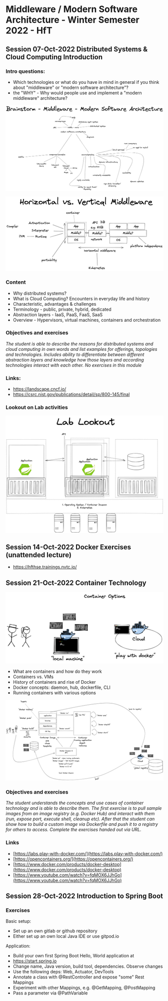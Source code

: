 # Middleware / Modern Software Architecture - Winter Semester 2022 - HfT

## Session 07-Oct-2022 Distributed Systems & Cloud Computing Introduction

### Intro questions:

* Which technologies or what do you have in mind in general if you think about "middleware" or "modern software architecture"?
* the "WHY" - Why would people use and implement a "modern middleware" architecture?

![Initial Brainstorm](pics/brainstorm_msa_mw.png)

![Horizontal and Vertical](pics/middleware.png)
### Content

* Why distributed systems?
* What is Cloud Computing? Encounters in everyday life and history
* Characteristic, advantages & challenges
* Terminology - public, private, hybrid, dedicated
* Abstraction layers - IaaS, PaaS, FaaS, SaaS
* Overview - Hypervisors, virtual machines, containers and orchestration

### Objectives and exercises
_The student is able to describe the reasons for distributed systems and
cloud computing in own words and list examples for offerings, topologies and technologies. Includes ability to differentiate between different abstraction layers and knowledge how those layers and according technologies interact with each other. No exercises in this module_

### Links:

* https://landscape.cncf.io/
* https://csrc.nist.gov/publications/detail/sp/800-145/final

### Lookout on Lab activities

![Lab topics](pics/lab_lookout.png)

## Session 14-Oct-2022 Docker Exercises (unattended lecture)

* https://hfthse.trainings.nvtc.io/

## Session 21-Oct-2022 Container Technology

![Container Options](pics/container_1.png)

-   What are containers and how do they work
-   Containers vs. VMs
-   History of containers and rise of Docker
-   Docker concepts: daemon, hub, dockerfile, CLI
-   Running containers with various options

![Container Big Picture](pics/container_2.png)

### Objectives and exercises

_The student understands the concepts and use cases of container technology and is able to describe them. The first exercise is to pull sample images from an image registry (e.g. Docker Hub) and interact with them (run, expose port, execute shell, cleanup etc). After that the student can show how to build a custom image via Dockerfile and push it to a registry for others to access. Complete the exercises handed out via URL._

### Links

-   [https://labs.play-with-docker.com/](https://labs.play-with-docker.com/)
-   [https://opencontainers.org/](https://opencontainers.org/) 
-   [https://www.docker.com/products/docker-desktop](https://www.docker.com/products/docker-desktop)  
-   [https://www.youtube.com/watch?v=fqMOX6JJhGo](https://www.youtube.com/watch?v=fqMOX6JJhGo)

## Session 28-Oct-2022 Introduction to Spring Boot

### Exercises

Basic setup:

- Set up an own gitlab or github repository
- Either set up an own local Java IDE or use gitpod.io

Application:

- Build your own first Spring Boot Hello, World application at 
- https://start.spring.io
- Change name, Java version, build tool, dependencies. Observe changes
- Use the following deps: Web, Actuator, DevTools
- Annotate a class with @RestController and expose "some" Rest Mappings
- Experiment with other Mappings, e.g. @GetMapping, @PostMapping
- Pass a parameter via @PathVariable

